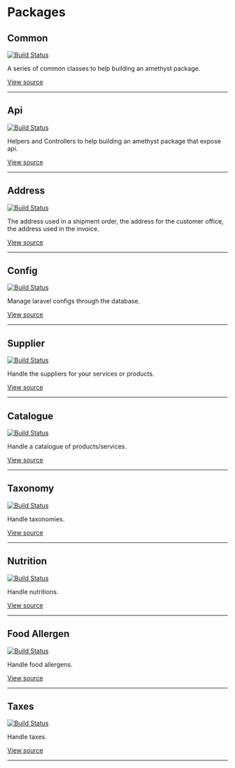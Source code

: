 # Packages

## Common
[![Build Status](https://travis-ci.org/railken/amethyst-common.svg?branch=master)](https://travis-ci.org/railken/amethyst-common)

A series of common classes to help building an amethyst package.

[View source](https://github.com/railken/amethyst-common)

----

## Api
[![Build Status](https://travis-ci.org/railken/amethyst-api.svg?branch=master)](https://travis-ci.org/railken/amethyst-api)

Helpers and Controllers to help building an amethyst package that expose api.

[View source](https://github.com/railken/amethyst-api)

----

## Address
[![Build Status](https://travis-ci.org/railken/amethyst-address.svg?branch=master)](https://travis-ci.org/railken/amethyst-address)

The address used in a shipment order, the address for the customer office, the address used in the invoice.

[View source](https://github.com/railken/amethyst-address)

----

## Config
[![Build Status](https://travis-ci.org/railken/amethyst-config.svg?branch=master)](https://travis-ci.org/railken/amethyst-config)

Manage laravel configs through the database.

[View source](https://github.com/railken/amethyst-config)

----

## Supplier
[![Build Status](https://travis-ci.org/railken/amethyst-supplier.svg?branch=master)](https://travis-ci.org/railken/amethyst-supplier)

Handle the suppliers for your services or products.

[View source](https://github.com/railken/amethyst-supplier)

----

## Catalogue
[![Build Status](https://travis-ci.org/railken/amethyst-catalogue.svg?branch=master)](https://travis-ci.org/railken/amethyst-catalogue)

Handle a catalogue of products/services.

[View source](https://github.com/railken/amethyst-catalogue)

----

## Taxonomy
[![Build Status](https://travis-ci.org/railken/amethyst-taxonomy.svg?branch=master)](https://travis-ci.org/railken/amethyst-taxonomy)

Handle taxonomies.

[View source](https://github.com/railken/amethyst-taxonomy)

----

## Nutrition
[![Build Status](https://travis-ci.org/railken/amethyst-nutrition.svg?branch=master)](https://travis-ci.org/railken/amethyst-nutrition)

Handle nutritions.

[View source](https://github.com/railken/amethyst-nutrition)

----

## Food Allergen
[![Build Status](https://travis-ci.org/railken/amethyst-food-allergen.svg?branch=master)](https://travis-ci.org/railken/amethyst-food-allergen)

Handle food allergens.

[View source](https://github.com/railken/amethyst-food-allergen)

----

## Taxes
[![Build Status](https://travis-ci.org/railken/amethyst-tax.svg?branch=master)](https://travis-ci.org/railken/amethyst-tax)

Handle taxes.

[View source](https://github.com/railken/amethyst-tax)

----

